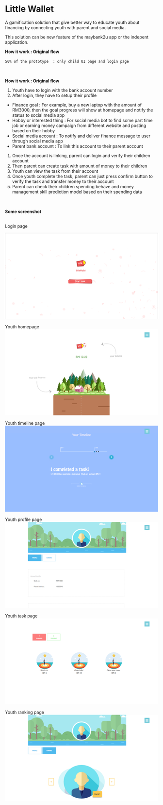 
# Little Wallet

A gamification solution that give better way to educate youth about financing by connecting youth with parent and social media.

This solution can be new feature of the maybank2u app or the indepent application.

**How it work : Original flow**

`50% of the prototype  : only child UI page and login page`

<br /><br />
**How it work : Original flow**
1.  Youth have to login with the bank account number
1. After login, they have to setup their profile
  - Finance goal : For example, buy a new laptop with the amount of RM3000, then the goal progress will show at homepage and notify the status to social media app
  - Hobby or interested thing : For social media bot to find some part time job or earning money campaign from different website and posting based on their hobby
  - Social media account : To notify and deliver finance message to user through social media app
  - Parent bank account : To link this account to their parent account
1.  Once the account is linking, parent can login and verify their children account
1. Then parent can create task with amount of money to their children
1. Youth can view the task from their account
1. Once youth complete the task, parent can just press confirm button to verify the task and transfer money to their account
1. Parent can check their children spending behave and money management skill prediction model based on their spending data

<br /><br />
**Some screenshot**

<br />
Login page

![](https://raw.githubusercontent.com/lim2481284/littlewallet/master/assets/screenshot/login.PNG)


Youth homepage
![](https://raw.githubusercontent.com/lim2481284/littlewallet/master/assets/screenshot/homepage.PNG)

Youth timeline page
![](https://raw.githubusercontent.com/lim2481284/littlewallet/master/assets/screenshot/homepage2.PNG)

Youth profile page
![](https://raw.githubusercontent.com/lim2481284/littlewallet/master/assets/screenshot/profile.PNG)

Youth task page
![](https://raw.githubusercontent.com/lim2481284/littlewallet/master/assets/screenshot/task.PNG)

Youth ranking page
![](https://raw.githubusercontent.com/lim2481284/littlewallet/master/assets/screenshot/ranking.PNG)
